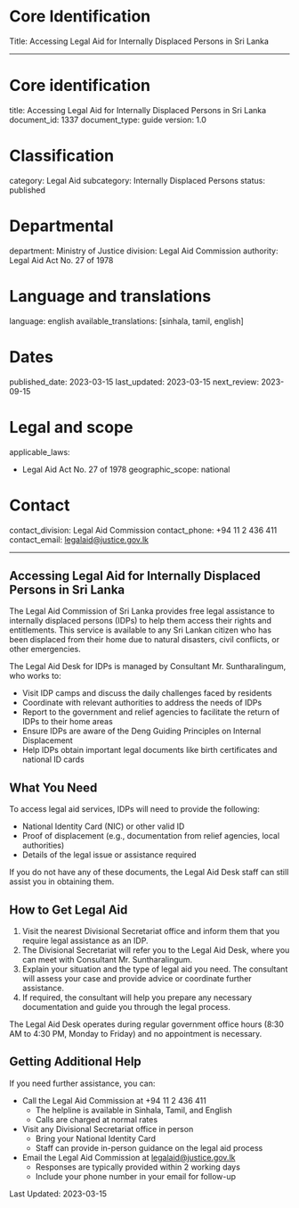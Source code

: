 # Core Identification
Title: Accessing Legal Aid for Internally Displaced Persons in Sri Lanka

---
# Core identification
title: Accessing Legal Aid for Internally Displaced Persons in Sri Lanka
document_id: 1337
document_type: guide
version: 1.0

# Classification
category: Legal Aid
subcategory: Internally Displaced Persons
status: published

# Departmental
department: Ministry of Justice
division: Legal Aid Commission
authority: Legal Aid Act No. 27 of 1978

# Language and translations
language: english
available_translations: [sinhala, tamil, english]

# Dates
published_date: 2023-03-15
last_updated: 2023-03-15
next_review: 2023-09-15

# Legal and scope
applicable_laws:
 - Legal Aid Act No. 27 of 1978
geographic_scope: national

# Contact
contact_division: Legal Aid Commission
contact_phone: +94 11 2 436 411
contact_email: legalaid@justice.gov.lk

---

## Accessing Legal Aid for Internally Displaced Persons in Sri Lanka

The Legal Aid Commission of Sri Lanka provides free legal assistance to internally displaced persons (IDPs) to help them access their rights and entitlements. This service is available to any Sri Lankan citizen who has been displaced from their home due to natural disasters, civil conflicts, or other emergencies.

The Legal Aid Desk for IDPs is managed by Consultant Mr. Suntharalingum, who works to:
- Visit IDP camps and discuss the daily challenges faced by residents
- Coordinate with relevant authorities to address the needs of IDPs
- Report to the government and relief agencies to facilitate the return of IDPs to their home areas
- Ensure IDPs are aware of the Deng Guiding Principles on Internal Displacement
- Help IDPs obtain important legal documents like birth certificates and national ID cards

## What You Need

To access legal aid services, IDPs will need to provide the following:
- National Identity Card (NIC) or other valid ID
- Proof of displacement (e.g., documentation from relief agencies, local authorities)
- Details of the legal issue or assistance required

If you do not have any of these documents, the Legal Aid Desk staff can still assist you in obtaining them.

## How to Get Legal Aid

1. Visit the nearest Divisional Secretariat office and inform them that you require legal assistance as an IDP.
2. The Divisional Secretariat will refer you to the Legal Aid Desk, where you can meet with Consultant Mr. Suntharalingum.
3. Explain your situation and the type of legal aid you need. The consultant will assess your case and provide advice or coordinate further assistance.
4. If required, the consultant will help you prepare any necessary documentation and guide you through the legal process.

The Legal Aid Desk operates during regular government office hours (8:30 AM to 4:30 PM, Monday to Friday) and no appointment is necessary.

## Getting Additional Help

If you need further assistance, you can:
- Call the Legal Aid Commission at +94 11 2 436 411
    - The helpline is available in Sinhala, Tamil, and English
    - Calls are charged at normal rates
- Visit any Divisional Secretariat office in person
    - Bring your National Identity Card
    - Staff can provide in-person guidance on the legal aid process
- Email the Legal Aid Commission at legalaid@justice.gov.lk
    - Responses are typically provided within 2 working days
    - Include your phone number in your email for follow-up

Last Updated: 2023-03-15